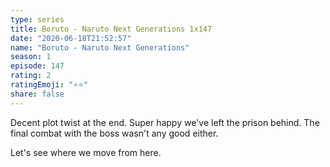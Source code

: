 ```yaml
---
type: series
title: Boruto - Naruto Next Generations 1x147
date: "2020-06-18T21:52:57"
name: "Boruto - Naruto Next Generations"
season: 1
episode: 147
rating: 2
ratingEmoji: "⭐️⭐️"
share: false
---
```


Decent plot twist at the end. Super happy we've left the prison behind. The final combat with the boss wasn't any good either.

Let's see where we move from here.

